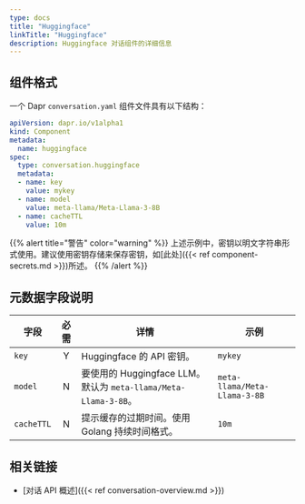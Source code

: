 ```yaml
---
type: docs
title: "Huggingface"
linkTitle: "Huggingface"
description: Huggingface 对话组件的详细信息
---
```


## 组件格式

一个 Dapr `conversation.yaml` 组件文件具有以下结构：

```yaml
apiVersion: dapr.io/v1alpha1
kind: Component
metadata:
  name: huggingface
spec:
  type: conversation.huggingface
  metadata:
  - name: key
    value: mykey
  - name: model
    value: meta-llama/Meta-Llama-3-8B
  - name: cacheTTL
    value: 10m
```

{{% alert title="警告" color="warning" %}}
上述示例中，密钥以明文字符串形式使用。建议使用密钥存储来保存密钥，如[此处]({{< ref component-secrets.md >}})所述。
{{% /alert %}}

## 元数据字段说明

| 字段              | 必需 | 详情 | 示例 |
|--------------------|:--------:|---------|---------|
| `key`   | Y | Huggingface 的 API 密钥。 | `mykey` |
| `model` | N | 要使用的 Huggingface LLM。默认为 `meta-llama/Meta-Llama-3-8B`。  | `meta-llama/Meta-Llama-3-8B` |
| `cacheTTL` | N | 提示缓存的过期时间。使用 Golang 持续时间格式。  | `10m` |

## 相关链接

- [对话 API 概述]({{< ref conversation-overview.md >}})